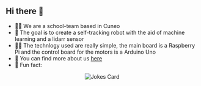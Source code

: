 ## Hi there 👋

 - 🙋‍♀️ We are a school-team based in Cuneo
 - 🌈 The goal is to create a self-tracking robot with the aid of machine learning and a lidarr sensor
 - 👩‍💻 The technlogy used are really simple, the main board is a Raspberry Pi and the control board for the motors is a Arduino Uno
 - 🧙 You can find more about us [here](https://cassis-squad.github.io/Cassis_Squad/)
 - 🍭 Fun fact:
 <p align="center"><img src="https://readme-jokes.vercel.app/api" alt="Jokes Card" /></p>
